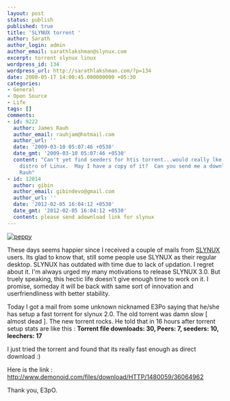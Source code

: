 ```yaml
---
layout: post
status: publish
published: true
title: 'SLYNUX torrent '
author: Sarath
author_login: admin
author_email: sarathlakshman@slynux.com
excerpt: torrent slynux linux
wordpress_id: 134
wordpress_url: http://sarathlakshman.com/?p=134
date: 2008-05-17 14:00:45.000000000 +05:30
categories:
- General
- Open Source
- Life
tags: []
comments:
- id: 9222
  author: James Rauh
  author_email: rauhjam@hotmail.com
  author_url: ''
  date: '2009-03-10 05:07:46 +0530'
  date_gmt: '2009-03-10 05:07:46 +0530'
  content: "Can't yet find seeders for htis torrent...would really lke to try this
    distro of Linux.  May I have a copy of it?  Can you send me a download link?\r\n--James
    Rauh"
- id: 12014
  author: gibin
  author_email: gibindevo@gmail.com
  author_url: ''
  date: '2012-02-05 16:04:12 +0530'
  date_gmt: '2012-02-05 16:04:12 +0530'
  content: please send adownload link for slynux
---
```

<a href="http://www.slynux.org"><img src="http://farm3.static.flickr.com/2207/2499445537_9198c17d8d.jpg" alt="peppy" /></a>

These days seems happier since I received a couple of mails from <a href="http://www.slynux.org">SLYNUX</a> users. Its glad to know that, still some people use SLYNUX as their regular desktop. SLYNUX has outdated with time due to lack of updation. I regret about it. I'm always urged my many motivations to release SLYNUX 3.0. But truely speaking, this hectic life doesn't give enough time to work on it. I promise, someday it will be back with same sort of innovation and userfriendliness with better stability.

Today I got a mail from some unknown nicknamed E3Po saying that he/she has setup a fast torrent for slynux 2.0. The old torrent was damn slow [ almost dead ]. The new torrent rocks. He told that in 16 hours after torrent setup stats are like this :
<strong>
Torrent file downloads: 30,  Peers: 7,  seeders: 10, leechers: 17 </strong>

I just tried the torrent and found that its really fast enough as direct download :)

Here is the link : <a href="http://www.demonoid.com/files/download/HTTP/1480059/36064962">http://www.demonoid.com/files/download/HTTP/1480059/36064962</a>


Thank you, E3pO.
